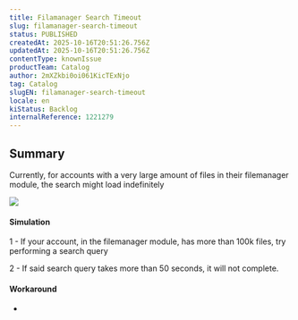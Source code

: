 ```yaml
---
title: Filamanager Search Timeout
slug: filamanager-search-timeout
status: PUBLISHED
createdAt: 2025-10-16T20:51:26.756Z
updatedAt: 2025-10-16T20:51:26.756Z
contentType: knownIssue
productTeam: Catalog
author: 2mXZkbi0oi061KicTExNjo
tag: Catalog
slugEN: filamanager-search-timeout
locale: en
kiStatus: Backlog
internalReference: 1221279
---
```


## Summary


Currently, for accounts with a very large amount of files in their filemanager module, the search might load indefinitely

 ![](https://vtexhelp.zendesk.com/attachments/token/cJyLsMn4XxD3u0zPpQst7lXSL/?name=image.png)


#### Simulation


1 - If your account, in the filemanager module, has more than 100k files, try performing a search query

2 - If said search query takes more than 50 seconds, it will not complete.


#### Workaround


-



